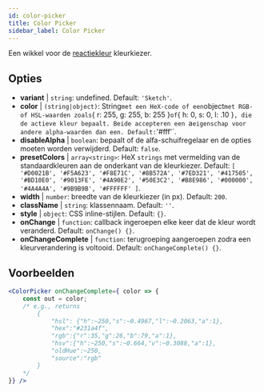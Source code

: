 ```yaml
---
id: color-picker
title: Color Picker
sidebar_label: Color Picker
---
```


Een wikkel voor de [reactiekleur](https://casesandberg.github.io/react-color/) kleurkiezer.

## Opties

* __variant__ | `string`: undefined. Default: `'Sketch'`.
* __color__ | `(string|object)`: String` met een HeX-code of een `object` met RGB- of HSL-waarden zoals `{ r: 255, g: 255, b: 255 }` of `{ h: 0, s: 0, l: .10 }`, die de actieve kleur bepaalt. Beide accepteren een `a` eigenschap voor andere alpha-waarden dan een. Default: `'#fff'`.
* __disableAlpha__ | `boolean`: bepaalt of de alfa-schuifregelaar en de opties moeten worden verwijderd. Default: `false`.
* __presetColors__ | `array<string>`: HeX `strings` met vermelding van de standaardkleuren aan de onderkant van de kleurkiezer. Default: `[
  '#D0021B',
  '#F5A623',
  '#F8E71C',
  '#8B572A',
  '#7ED321',
  '#417505',
  '#BD10E0',
  '#9013FE',
  '#4A90E2',
  '#50E3C2',
  '#B8E986',
  '#000000',
  '#4A4A4A',
  '#9B9B9B',
  '#FFFFFF'
]`.
* __width__ | `number`: breedte van de kleurkiezer (in px). Default: `200`.
* __className__ | `string`: klassennaam. Default: `''`.
* __style__ | `object`: CSS inline-stijlen. Default: `{}`.
* __onChange__ | `function`: callback ingeroepen elke keer dat de kleur wordt veranderd. Default: `onChange() {}`.
* __onChangeComplete__ | `function`: terugroeping aangeroepen zodra een kleurverandering is voltooid. Default: `onChangeComplete() {}`.


## Voorbeelden

```jsx live
<ColorPicker onChangeComplete={ color => {
    const out = color;
    /* e.g., returns 
        {
            "hsl": {"h":~250,"s":~0.4967,"l":~0.2063,"a":1},
            "hex":"#231a4f",
            "rgb":{"r":35,"g":26,"b":79,"a":1},
            "hsv":{"h":~250,"s":~0.664,"v":~0.3088,"a":1},
            "oldHue":~250,
            "source":"rgb"
        }
    */
}} />
```

